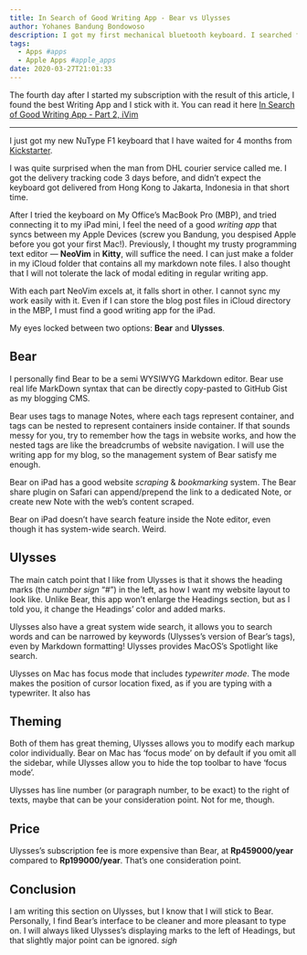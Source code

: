 ```yaml
---
title: In Search of Good Writing App - Bear vs Ulysses
author: Yohanes Bandung Bondowoso
description: I got my first mechanical bluetooth keyboard. I searched for good writing app.
tags:
  - Apps #apps
  - Apple Apps #apple_apps
date: 2020-03-27T21:01:33
---
```


The fourth day after I started my subscription with the result of this article, I found the best Writing App and I stick with it. You can read it here [In Search of Good Writing App - Part 2, iVim](/posts/2020-04-in-search-of-good-writing-app-part-2-ia-writer-vs-ivim/)

---

I just got my new NuType F1 keyboard that I have waited for 4 months from [Kickstarter](https://www.kickstarter.com/projects/nuphy/nutype-revolutionizing-the-laptop-typing-experience).

I was quite surprised when the man from DHL courier service called me. I got the delivery tracking code 3 days before, and didn’t expect the keyboard got delivered from Hong Kong to Jakarta, Indonesia in that short time.

After I tried the keyboard on My Office’s MacBook Pro (MBP), and tried connecting it to my iPad mini, I feel the need of a good _writing app_ that syncs between my Apple Devices (screw you Bandung, you despised Apple before you got your first Mac!). Previously, I thought my trusty programming text editor — **NeoVim** in **Kitty**, will suffice the need. I can just make a folder in my iCloud folder that contains all my markdown note files. I also thought that I will not tolerate the lack of modal editing in regular writing app.

With each part NeoVim excels at, it falls short in other. I cannot sync my work easily with it. Even if I can store the blog post files in iCloud directory in the MBP, I must find a good writing app for the iPad.

My eyes locked between two options: **Bear** and **Ulysses**.

## Bear
I personally find Bear to be a semi WYSIWYG Markdown editor. Bear use real life MarkDown syntax that can be directly copy-pasted to GitHub Gist as my blogging CMS.

Bear uses tags to manage Notes, where each tags represent container, and tags can be nested to represent containers inside container. If that sounds messy for you, try to remember how the tags in website works, and how the nested tags are like the breadcrumbs of website navigation. I will use the writing app for my blog, so the management system of Bear satisfy me enough.

Bear on iPad has a good website _scraping_ & _bookmarking_ system. The Bear share plugin on Safari can append/prepend the link to a dedicated Note, or create new Note with the web’s content scraped.

Bear on iPad doesn’t have search feature inside the Note editor, even though it has system-wide search. Weird.

## Ulysses
The main catch point that I like from Ulysses is that it shows the heading marks (the _number sign_ “#”) in the left, as how I want my website layout to look like. Unlike Bear, this app won’t enlarge the Headings section, but as I told you, it change the Headings’ color and added marks.

Ulysses also have a great system wide search, it allows you to search words and can be narrowed by keywords (Ulysses’s version of Bear’s tags), even by Markdown formatting! Ulysses provides MacOS’s Spotlight like search.

Ulysses on Mac has focus mode that includes _typewriter mode_. The mode makes the position of cursor location fixed, as if you are typing with a typewriter. It also has 

## Theming
Both of them has great theming, Ulysses allows you to modify each markup color individually. Bear on Mac has ‘focus mode’ on by default if you omit all the sidebar, while Ulysses allow you to hide the top toolbar to have ‘focus mode’.

Ulysses has line number (or paragraph number, to be exact) to the right of texts, maybe that can be your consideration point. Not for me, though.

## Price
Ulysses’s subscription fee is more expensive than Bear, at **Rp459000/year** compared to **Rp199000/year**. That’s one consideration point.

## Conclusion
I am writing this section on Ulysses, but I know that I will stick to Bear. Personally, I find Bear’s interface to be cleaner and more pleasant to type on. I will always liked Ulysses’s displaying marks to the left of Headings, but that slightly major point can be ignored. *sigh*